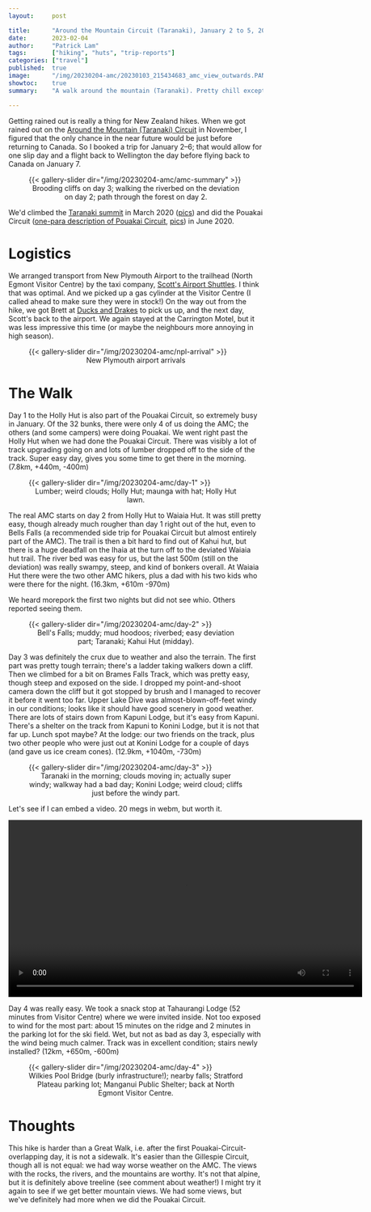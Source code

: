 ```yaml
---
layout:     post

title:      "Around the Mountain Circuit (Taranaki), January 2 to 5, 2023"
date:       2023-02-04
author:     "Patrick Lam"
tags:       ["hiking", "huts", "trip-reports"]
categories: ["travel"]
published:  true
image:      "/img/20230204-amc/20230103_215434683_amc_view_outwards.PANO.jpg"
showtoc:    true
summary:    "A walk around the mountain (Taranaki). Pretty chill except for day 3 which had super high winds and day 2 which had a short amount of muddy steep terrain."

---
```


Getting rained out is really a thing for New Zealand hikes. When we got rained out on the [Around
the Mountain (Taranaki) Circuit](https://www.doc.govt.nz/parks-and-recreation/places-to-go/taranaki/places/egmont-national-park/things-to-do/tracks/around-the-mountain-circuit/) in November,
I figured that the only chance in the near future would be just before returning to Canada. So I booked a
trip for January 2&ndash;6; that would allow for one slip day and a flight back to Wellington the day before
flying back to Canada on January 7.

<figure>
{{< gallery-slider dir="/img/20230204-amc/amc-summary" >}}
<figcaption style="text-align:center">Brooding cliffs on day 3; walking the riverbed on the deviation on day 2; path through the forest on day&nbsp;2.</figcaption>
</figure>

We'd climbed the [Taranaki summit](/post/20200414-taranaki) in March 2020 ([pics](https://gallery.patricklam.ca/index.php?/category/1216)) and did the Pouakai
Circuit ([one-para description of Pouakai
Circuit](https://patricklam.ca/post/20200704-june/#pouakai-circuit), [pics](https://gallery.patricklam.ca/index.php?/category/1361)) in June 2020. 

# Logistics

We arranged transport from New Plymouth Airport to the trailhead (North Egmont Visitor Centre) by the taxi company,
[Scott's Airport Shuttles](https://www.npairportshuttle.co.nz/). I think that was optimal. And we picked up a gas
cylinder at the Visitor Centre (I called ahead to make sure they were in stock!) On the way out from the hike,
we got Brett at [Ducks and Drakes](https://www.ducksanddrakes.co.nz/) to pick us up, and the next day, Scott's
back to the airport. We again stayed at the Carrington Motel, but it was less impressive this time (or maybe the
neighbours more annoying in high season). 

<figure>
{{< gallery-slider dir="/img/20230204-amc/npl-arrival" >}}
<figcaption style="text-align:center">New Plymouth airport arrivals</figcaption>
</figure>

# The Walk

Day 1 to the Holly Hut is also part of the Pouakai Circuit, so extremely busy in January. Of
the 32 bunks, there were only 4 of us doing the AMC; the others (and
some campers) were doing Pouakai. We went right past the Holly Hut when we had done the Pouakai Circuit.
There was visibly a lot of track
upgrading going on and lots of lumber dropped off to the side of the
track. Super easy day, gives you some time to get there in the morning. (7.8km, +440m, -400m)

<figure>
{{< gallery-slider dir="/img/20230204-amc/day-1" >}}
<figcaption style="text-align:center">Lumber; weird clouds; Holly Hut; maunga with hat; Holly Hut lawn.</figcaption>
</figure>

The real AMC starts on day 2 from Holly Hut to Waiaia Hut. It was
still pretty easy, though already much rougher than day 1 right out of
the hut, even to Bells Falls (a recommended side trip for Pouakai
Circuit but almost entirely part of the AMC). The trail is then a bit hard
to find out of Kahui hut, but there is a huge deadfall on the Ihaia at
the turn off to the deviated Waiaia hut trail. The river bed was easy
for us, but the last 500m (still on the deviation) was really swampy, steep,
and kind of bonkers overall. At Waiaia Hut there were the two other AMC
hikers, plus a dad with his two kids who were there for the
night. (16.3km, +610m -970m)

We heard morepork the first two nights but did not see whio. Others
reported seeing them.

<figure>
{{< gallery-slider dir="/img/20230204-amc/day-2" >}}
<figcaption style="text-align:center">Bell's Falls; muddy; mud hoodoos; riverbed; easy deviation part; Taranaki; Kahui Hut (midday).</figcaption>
</figure>

Day 3 was definitely the crux due to weather and also the terrain.
The first part was pretty tough terrain; there's a ladder taking walkers
down a cliff.  Then we climbed for a bit on Brames Falls Track, which
was pretty easy, though steep and exposed on the side. I dropped my point-and-shoot camera down the cliff but it got stopped by brush and I managed to recover it before it went too far. Upper Lake
Dive was almost-blown-off-feet windy in our conditions; looks like it
should have good scenery in good weather. There are lots of stairs down from
Kapuni Lodge, but it's easy from Kapuni. There's a shelter on the track from Kapuni to Konini Lodge, but it is
not that far up. Lunch spot maybe?
At the lodge: our two friends on the track, plus two other people who were just out at Konini
Lodge for a couple of days (and gave us ice cream cones). (12.9km, +1040m, -730m)

<figure>
{{< gallery-slider dir="/img/20230204-amc/day-3" >}}
<figcaption style="text-align:center">Taranaki in the morning; clouds moving in; actually super windy; walkway had a bad day; Konini&nbsp;Lodge; weird cloud; cliffs just before the windy part.</figcaption>
</figure>

Let's see if I can embed a video. 20 megs in webm, but worth it.

<video controls width="700">
  <source src="/img/20230204-amc/wind/20230103_225302817_wind.webm" type="video/webm">
  Download the <a href="/img/20230204-amc/wind/20230103_225302817_wind.webm">video</a>.
</video>

Day 4 was really easy. We took a snack stop at Tahaurangi Lodge (52
minutes from Visitor Centre) where we were invited inside. Not too
exposed to wind for the most part: about 15 minutes on the ridge and 2
minutes in the parking lot for the ski field. Wet, but not as bad as
day 3, especially with the wind being much calmer.
Track was in excellent condition; stairs newly installed? (12km, +650m, -600m)

<figure>
{{< gallery-slider dir="/img/20230204-amc/day-4" >}}
<figcaption style="text-align:center">Wilkies Pool Bridge (burly infrastructure!); nearby falls; Stratford Plateau parking lot; Manganui Public Shelter; back at North Egmont Visitor Centre.</figcaption>
</figure>

# Thoughts

This hike is harder than a Great Walk, i.e. after the first Pouakai-Circuit-overlapping day, it is not a sidewalk.
It's easier than the Gillespie Circuit, though all is not equal: we had way worse weather on the AMC. The views with the rocks, the rivers,
and the mountains are worthy. It's not that alpine, but it is definitely above treeline (see comment about weather!)
I might try it again to see if we get better mountain views. We had some views, but we've definitely had more when we
did the Pouakai Circuit.
